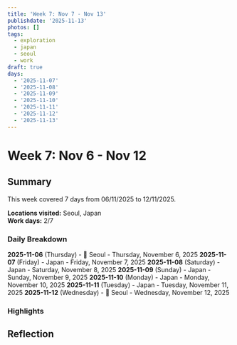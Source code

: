 ```yaml
---
title: 'Week 7: Nov 7 - Nov 13'
publishdate: '2025-11-13'
photos: []
tags:
  - exploration
  - japan
  - seoul
  - work
draft: true
days:
  - '2025-11-07'
  - '2025-11-08'
  - '2025-11-09'
  - '2025-11-10'
  - '2025-11-11'
  - '2025-11-12'
  - '2025-11-13'
---
```

# Week 7: Nov 6 - Nov 12

## Summary

This week covered 7 days from 06/11/2025 to 12/11/2025.

**Locations visited:** Seoul, Japan  
**Work days:** 2/7

### Daily Breakdown

**2025-11-06** (Thursday) - 💼 Seoul - Thursday, November 6, 2025
**2025-11-07** (Friday) - Japan - Friday, November 7, 2025
**2025-11-08** (Saturday) - Japan - Saturday, November 8, 2025
**2025-11-09** (Sunday) - Japan - Sunday, November 9, 2025
**2025-11-10** (Monday) - Japan - Monday, November 10, 2025
**2025-11-11** (Tuesday) - Japan - Tuesday, November 11, 2025
**2025-11-12** (Wednesday) - 💼 Seoul - Wednesday, November 12, 2025

### Highlights

<!-- Add weekly highlights here -->

## Reflection

<!-- Add weekly reflection here -->
